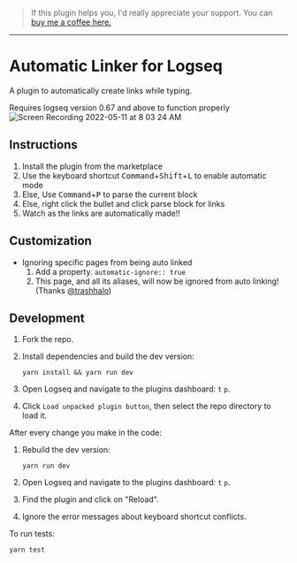 > If this plugin helps you, I'd really appreciate your support. You can [buy me a coffee here. ](https://www.buymeacoffee.com/sawhney17)

---

# Automatic Linker for Logseq

A plugin to automatically create links while typing.

Requires logseq version 0.67 and above to function properly
![Screen Recording 2022-05-11 at 8 03 24 AM](https://user-images.githubusercontent.com/80150109/167770331-a89d9939-888f-466c-9738-29daa263e724.gif)

## Instructions

1. Install the plugin from the marketplace
2. Use the keyboard shortcut <kbd>Command</kbd>+<kbd>Shift</kbd>+<kbd>L</kbd> to enable automatic mode
3. Else, Use <kbd>Command</kbd>+<kbd>P</kbd> to parse the current block
4. Else, right click the bullet and click parse block for links
5. Watch as the links are automatically made!!

## Customization

- Ignoring specific pages from being auto linked
  1. Add a property. `automatic-ignore:: true`
  2. This page, and all its aliases, will now be ignored from auto linking! (Thanks [@trashhalo](https://github.com/trashhalo))

## Development

1.  Fork the repo.
2.  Install dependencies and build the dev version:

        yarn install && yarn run dev

3.  Open Logseq and navigate to the plugins dashboard: `t` `p`.
4.  Click `Load unpacked plugin button`, then select the repo directory to load it.

After every change you make in the code:

1.  Rebuild the dev version:

        yarn run dev

2.  Open Logseq and navigate to the plugins dashboard: `t` `p`.
3.  Find the plugin and click on "Reload".
4.  Ignore the error messages about keyboard shortcut conflicts.

To run tests:

    yarn test
